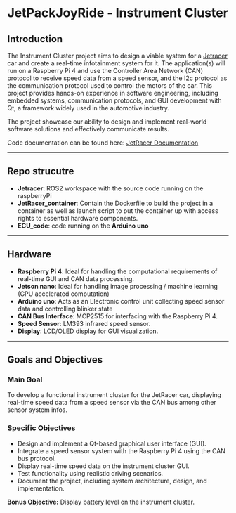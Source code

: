 # JetPackJoyRide - Instrument Cluster

## Introduction

The Instrument Cluster project aims to design a viable system for a [Jetracer](https://www.waveshare.com/wiki/JetRacer_AI_Kit) car and create a real-time infotainment system for it. The application(s) will run on a Raspberry Pi 4 and use the Controller Area Network (CAN) protocol to receive speed data from a speed sensor, and the I2c protocol as the communication protocol used to control the motors of the car. This project provides hands-on experience in software engineering, including embedded systems, communication protocols, and GUI development with Qt, a framework widely used in the automotive industry.

The project showcase our ability to design and implement real-world software solutions and effectively communicate results.

Code documentation can be found here:  [JetRacer Documentation](https://xyckens.github.io/SEAME-Cluster-24-25/)

---

## Repo strucutre

- **Jetracer**: ROS2 workspace with the source code running on the raspberryPi
- **JetRacer_container**: Contain the Dockerfile to build the project in a container as well as launch script to put the container up with access rights to essential hardware components.
- **ECU_code**: code running on the **Arduino uno**

---

## Hardware

- **Raspberry Pi 4**: Ideal for handling the computational requirements of real-time GUI and CAN data processing.
- **Jetson nano**: Ideal for handling image processing / machine learning (GPU accelerated computation)
- **Arduino uno**: Acts as an Electronic control unit collecting speed sensor data and controlling blinker state
- **CAN Bus Interface**: MCP2515 for interfacing with the Raspberry Pi 4.
- **Speed Sensor**: LM393 infrared speed sensor.
- **Display**: LCD/OLED display for GUI visualization.

--- 

## Goals and Objectives

### Main Goal

To develop a functional instrument cluster for the JetRacer car, displaying real-time speed data from a speed sensor via the CAN bus among other sensor system infos.

### Specific Objectives

- Design and implement a Qt-based graphical user interface (GUI).
- Integrate a speed sensor system with the Raspberry Pi 4 using the CAN bus protocol.
- Display real-time speed data on the instrument cluster GUI.
- Test functionality using realistic driving scenarios.
- Document the project, including system architecture, design, and implementation.

**Bonus Objective:** Display battery level on the instrument cluster.
